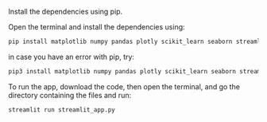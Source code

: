 Install the dependencies using pip. 

Open the terminal and install the dependencies using:
```bash
pip install matplotlib numpy pandas plotly scikit_learn seaborn streamlit
```
in case you have an error with pip, try:
```bash
pip3 install matplotlib numpy pandas plotly scikit_learn seaborn streamlit
```

To run the app, download the code, then open the terminal, and go the directory containing the files and run:
```bash
streamlit run streamlit_app.py
```
